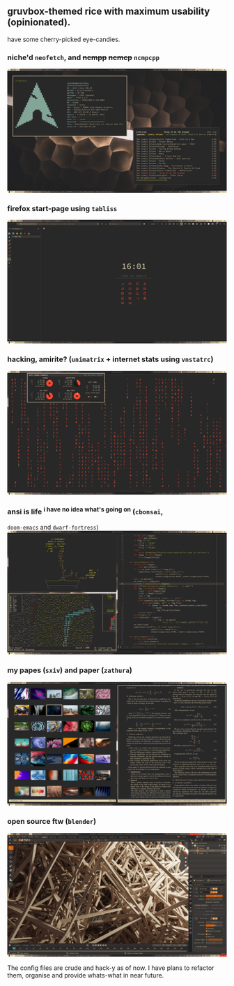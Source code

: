 ## gruvbox-themed rice with maximum usability (opinionated).

have some cherry-picked eye-candies.

### niche'd `neofetch`, and ~~ncmpp~~ ~~ncmcp~~ `ncmpcpp`

![](.dotshots/fetch-and-ncmpcpp.webp)

### firefox start-page using `tabliss`

![](.dotshots/firefox.webp)

### hacking, amirite? (`unimatrix` + internet stats using `vnstatrc`)

![](.dotshots/unimatrix-and-vnstat.webp)

### ansi is life <sup>i have no idea what's going on</sup> (`cbonsai`,

`doom-emacs` and `dwarf-fortress`)
![](.dotshots/cbonsai-doom-and-dwarf.webp)

### my papes (`sxiv`) and paper (`zathura`)

![](.dotshots/sxiv-and-zathura.webp)

### open source ftw (`blender`)

![](.dotshots/blender.webp)

The config files are crude and hack-y as of now. I have plans to refactor them, organise and provide whats-what in near future.
